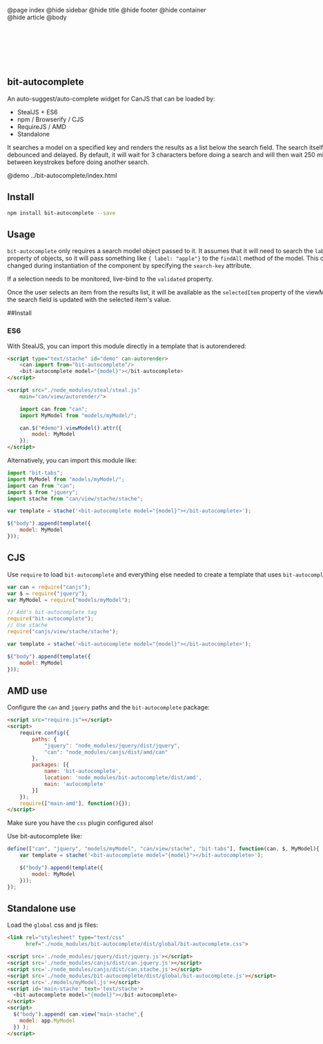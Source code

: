 @page index
@hide sidebar
@hide title
@hide footer
@hide container
@hide article
@body

<section style="width: 800px; margin:100px auto 20px auto; overflow:hidden;">

# bit-autocomplete

An auto-suggest/auto-complete widget for CanJS that can be loaded by:

- StealJS + ES6
- npm / Browserify / CJS
- RequireJS / AMD
- Standalone

It searches a model on a specified key and renders the results as a list below the search field. The search itself is debounced and delayed. By default, it will wait for 3 characters before doing a search and will then wait 250 milliseconds between keystrokes before doing another search.

@demo ../bit-autocomplete/index.html

## Install

```bash
npm install bit-autocomplete --save
```

## Usage

`bit-autocomplete` only requires a search model object passed to it. It assumes that it will need to search the `label` property of objects, so it will pass something like `{ label: "apple"}` to the `findAll` method of the model. This can be changed during instantiation of the component by specifying the `search-key` attribute.

If a selection needs to be monitored, live-bind to the `validated` property.

Once the user selects an item from the results list, it will be available as the `selectedItem` property of the viewModel and the search field is updated with the selected item's value.

##Install

### ES6

With StealJS, you can import this module directly in a template that is autorendered:

```html
<script type="text/stache" id="demo" can-autorender>
	<can-import from="bit-autocomplete"/>
	<bit-autocomplete model="{model}"></bit-autocomplete>
</script>

<script src="./node_modules/steal/steal.js"
	main="can/view/autorender/">

	import can from "can";
	import MyModel from "models/myModel/";

	can.$("#demo").viewModel().attr({
		model: MyModel
	});
</script>
```

Alternatively, you can import this module like:

```js
import "bit-tabs";
import MyModel from "models/myModel/";
import can from "can";
import $ from "jquery";
import stache from "can/view/stache/stache";

var template = stache('<bit-autocomplete model="{model}"></bit-autocomplete>');

$("body").append(template({
	model: MyModel
}));

```

## CJS

Use `require` to load `bit-autocomplete` and everything else
needed to create a template that uses `bit-autocomplete`:

```js
var can = require("canjs");
var $ = require("jquery");
var MyModel = require("models/myModel");

// Add's bit-autocomplete tag
require("bit-autocomplete");
// Use stache
require("canjs/view/stache/stache");

var template = stache('<bit-autocomplete model="{model}"></bit-autocomplete>');

$("body").append(template({
	model: MyModel
}));

```

## AMD use

Configure the `can` and `jquery` paths and the `bit-autocomplete` package:

```html
<script src="require.js"></script>
<script>
	require.config({
	    paths: {
	        "jquery": "node_modules/jquery/dist/jquery",
	        "can": "node_modules/canjs/dist/amd/can"
	    },
	    packages: [{
	    	name: 'bit-autocomplete',
	    	location: 'node_modules/bit-autocomplete/dist/amd',
	    	main: 'autocomplete'
	    }]
	});
	require(["main-amd"], function(){});
</script>
```

Make sure you have the `css` plugin configured also!

Use bit-autocomplete like:

```js
define(["can", "jquery", "models/myModel", "can/view/stache", "bit-tabs"], function(can, $, MyModel){
	var template = stache('<bit-autocomplete model="{model}"></bit-autocomplete>');

	$("body").append(template({
		model: MyModel
	}));
});
```

## Standalone use

Load the `global` css and js files:

```html
<link rel="stylesheet" type="text/css"
      href="./node_modules/bit-autocomplete/dist/global/bit-autocomplete.css">

<script src='./node_modules/jquery/dist/jquery.js'></script>
<script src='./node_modules/canjs/dist/can.jquery.js'></script>
<script src='./node_modules/canjs/dist/can.stache.js'></script>
<script src='./node_modules/bit-autocomplete/dist/global/bit-autocomplete.js'></script>
<script src='./models/myModel.js'></script>
<script id='main-stache' text='text/stache'>
  <bit-autocomplete model="{model}"></bit-autocomplete>
</script>
<script>
  $("body").append( can.view("main-stache",{
  	model: app.MyModel
  }) );
</script>
```

</section>
